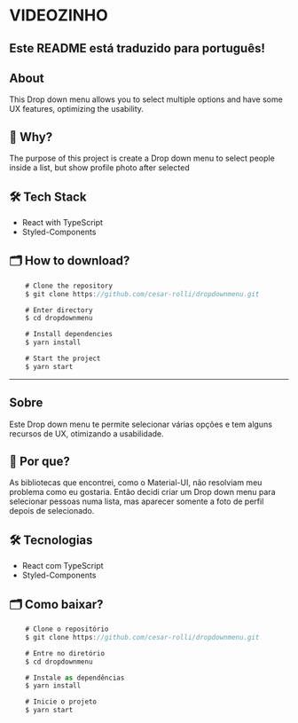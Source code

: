 # VIDEOZINHO

## Este README está traduzido para __português__!


## About
This Drop down menu allows you to select multiple options  and have some UX features, optimizing the usability. 

## 🚀 Why?
The purpose of this project is create a Drop down menu to select people inside a list, but show profile photo after selected

## 🛠️ Tech Stack
- React with TypeScript
- Styled-Components

## 🗂️ How to download?
```javascript
	# Clone the repository
	$ git clone https://github.com/cesar-rolli/dropdownmenu.git

	# Enter directory
	$ cd dropdownmenu

	# Install dependencies
	$ yarn install

	# Start the project
	$ yarn start
```

---

## Sobre
Este Drop down menu te permite selecionar várias opções e tem alguns recursos de UX, otimizando a usabilidade.

## 🚀 Por que?
As bibliotecas que encontrei, como o Material-UI, não resolviam meu problema como eu gostaria. Então decidi criar um Drop down menu para selecionar pessoas numa lista, mas aparecer somente a foto de perfil depois de selecionado.

## 🛠️ Tecnologias
- React com TypeScript
- Styled-Components

## 🗂️ Como baixar?
```javascript
	# Clone o repositório
	$ git clone https://github.com/cesar-rolli/dropdownmenu.git

	# Entre no diretório
	$ cd dropdownmenu

	# Instale as dependências
	$ yarn install

	# Inicie o projeto
	$ yarn start
```